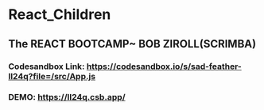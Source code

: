 # React_Children

## The REACT BOOTCAMP~ BOB ZIROLL(SCRIMBA)

### Codesandbox Link: https://codesandbox.io/s/sad-feather-ll24q?file=/src/App.js

### DEMO: https://ll24q.csb.app/
